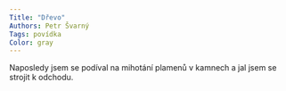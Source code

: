 ```yaml
---
Title: "Dřevo"
Authors: Petr Švarný
Tags: povídka
Color: gray
---
```

Naposledy jsem se podíval na mihotání plamenů v kamnech
a jal jsem se strojit k odchodu.
